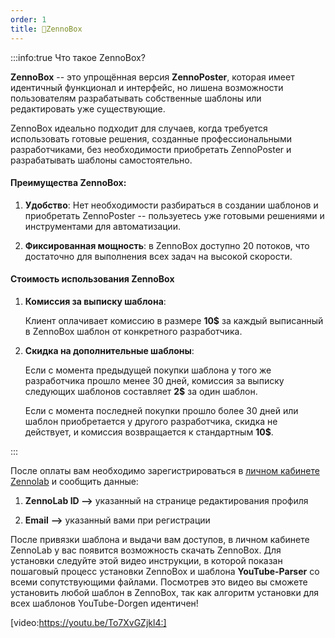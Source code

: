```yaml
---
order: 1
title: 🔹ZennoBox
---
```


:::info:true Что такое ZennoBox?

**ZennoBox** -- это упрощённая версия **ZennoPoster**, которая имеет идентичный функционал и интерфейс, но лишена возможности пользователям разрабатывать собственные шаблоны или редактировать уже существующие.

ZennoBox идеально подходит для случаев, когда требуется использовать готовые решения, созданные профессиональными разработчиками, без необходимости приобретать ZennoPoster и разрабатывать шаблоны самостоятельно.

#### Преимущества ZennoBox:

1. **Удобство**: Нет необходимости разбираться в создании шаблонов и приобретать ZennoPoster --  пользуетесь уже готовыми решениями и инструментами для автоматизации.

2. **Фиксированная мощность**: в ZennoBox доступно 20 потоков, что достаточно для выполнения всех задач на высокой скорости.

#### Стоимость использования ZennoBox

1. **Комиссия за выписку шаблона**:

   Клиент оплачивает комиссию в размере **10\$** за каждый выписанный в ZennoBox шаблон от конкретного разработчика.

2. **Скидка на дополнительные шаблоны**:

   Если с момента предыдущей покупки шаблона у того же разработчика прошло менее 30 дней, комиссия за выписку следующих шаблонов составляет **2\$** за один шаблон.

   Если с момента последней покупки прошло более 30 дней или шаблон приобретается у другого разработчика, скидка не действует, и комиссия возвращается к стандартным **10\$**.

:::

После оплаты вам необходимо  зарегистрироваться в [личном кабинете Zennolab](https://userarea.zennolab.com/lk/login.aspx) и сообщить данные:

1. **ZennoLab ID -->** указанный на странице редактирования профиля

2. **Email** **-->** указанный вами при регистрации

После привязки шаблона и выдачи вам доступов, в личном кабинете ZennoLab у вас появится возможность скачать ZennoBox. Для установки следуйте этой видео инструкции, в которой показан пошаговый процесс установки ZennoBox и шаблона **YouTube-Parser** со всеми сопутствующими файлами. Посмотрев это видео вы сможете установить любой шаблон в ZennoBox, так как алгоритм установки для всех шаблонов YouTube-Dorgen идентичен!

[video:https://youtu.be/To7XvGZjkl4:]